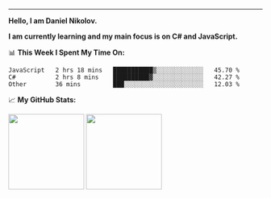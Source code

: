 ---
**Hello, I am Daniel Nikolov.**

**I am currently learning and my main focus is on C# and JavaScript.**

📊 **This Week I Spent My Time On:**
<!--START_SECTION:waka-->
```text
JavaScript   2 hrs 18 mins   ███████████▒░░░░░░░░░░░░░   45.70 % 
C#           2 hrs 8 mins    ██████████▓░░░░░░░░░░░░░░   42.27 % 
Other        36 mins         ███░░░░░░░░░░░░░░░░░░░░░░   12.03 % 
```
<!--END_SECTION:waka-->

📈 **My GitHub Stats:**

<p>
  <img height="150em" src="https://github-readme-stats.vercel.app/api?username=kace123&show_icons=true&hide_border=true&&count_private=true&include_all_commits=true" />
  <img height="150em" src="https://github-readme-stats.vercel.app/api/top-langs/?username=kace123&exclude_repo=KNN-Image-Classification&show_icons=true&hide_border=true&layout=compact&langs_count=8s"/>
</p>
